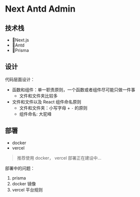 # Next Antd Admin

## 技术栈

- 🌷Next.js
- 🌷Antd
- 🌷Prisma

## 设计

代码层面设计：

- 函数和组件：单一职责原则，一个函数或者组件尽可能只做一件事
  - 文件和文件夹比较多
- 文件和文件以及 React 组件命名原则
  - 文件和文件夹：小写字母 + `-` 的原则
  - 组件命名: 大驼峰

## 部署

- docker
- vercel

> 推荐使用 docker， vercel 部署正在建设中...

部署中的问题：

1. prisma
2. docker 镜像
3. vercel 平台规则
